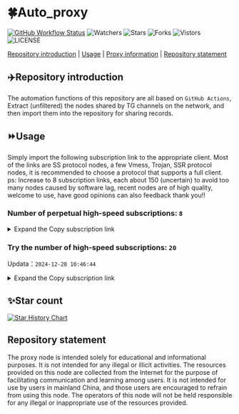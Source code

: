 # 🍀Auto_proxy
[![GitHub Workflow Status](https://img.shields.io/github/actions/workflow/status/PangTouY00/Auto_proxy/main.yml?branch=main)](https://github.com/PangTouY00/Auto_proxy/actions/workflows/main.yml?branch=main) 
![Watchers](https://img.shields.io/github/watchers/w1770946466/Auto_proxy) ![Stars](https://img.shields.io/github/stars/PangTouY00/Auto_proxy) ![Forks](https://img.shields.io/github/forks/w1770946466/Auto_proxy) ![Vistors](https://visitor-badge.laobi.icu/badge?page_id=PangTouY00.Auto_proxy) ![LICENSE](https://img.shields.io/badge/license-CC%20BY--SA%204.0-green.svg)

[Repository introduction](https://github.com/PangTouY00/Auto_proxy#Repositoryintroduction) | [Usage](https://github.com/PangTouY00/Auto_proxy#Usage) | [Proxy information](https://github.com/PangTouY00/Auto_proxy#Proxyinformation) | [Repository statement](https://github.com/PangTouY00/Auto_proxy#Repositorystatement)

## ✈️Repository introduction
The automation functions of this repository are all based on `GitHub Actions`,
Extract (unfiltered) the nodes shared by TG channels on the network, and then import them into the repository for sharing records.

## ⏩Usage
Simply import the following subscription link to the appropriate client. Most of the links are SS protocol nodes, a few Vmess, Trojan, SSR protocol nodes, it is recommended to choose a protocol that supports a full client.
ps: Increase to 8 subscription links, each about 150 (uncertain) to avoid too many nodes caused by software lag, recent nodes are of high quality, welcome to use, have good opinions can also feedback thank you!!

### Number of perpetual high-speed subscriptions: `8`

<details>
  <summary>Expand the Copy subscription link</summary>

  
- [Multiprotocol Base64 encoding](https://raw.githubusercontent.com/PangTouY00/Auto_proxy/main/Long_term_subscription1)
`https://raw.githubusercontent.com/PangTouY00/Auto_proxy/main/Long_term_subscription_num`
`Total number of merge nodes: 614`

- [Multiprotocol Base64 encoding](https://raw.githubusercontent.com/PangTouY00/Auto_proxy/main/Long_term_subscription1)
`https://raw.githubusercontent.com/PangTouY00/Auto_proxy/main/Long_term_subscription1`
`Total number of merge nodes: 77`

- [Multiprotocol Base64 encoding](https://raw.githubusercontent.com/PangTouY00/Auto_proxy/main/Long_term_subscription2)
`https://raw.githubusercontent.com/PangTouY00/Auto_proxy/main/Long_term_subscription2`
`Total number of merge nodes: 77`

- [Multiprotocol Base64 encoding](https://raw.githubusercontent.com/PangTouY00/Auto_proxy/main/Long_term_subscription3)
`https://raw.githubusercontent.com/PangTouY00/Auto_proxy/main/Long_term_subscription3`
`Total number of merge nodes: 77`

- [Multiprotocol Base64 encoding](https://raw.githubusercontent.com/PangTouY00/Auto_proxy/main/Long_term_subscription4)
`https://raw.githubusercontent.com/PangTouY00/Auto_proxy/main/Long_term_subscription4`
`Total number of merge nodes: 77`

- [Multiprotocol Base64 encoding](https://raw.githubusercontent.comPangTouY00/Auto_proxy/main/Long_term_subscription5)
`https://raw.githubusercontent.com/PangTouY00/Auto_proxy/main/Long_term_subscription5`
`Total number of merge nodes: 77`

- [Multiprotocol Base64 encoding](https://raw.githubusercontent.com/PangTouY00/Auto_proxy/main/Long_term_subscription6)
`https://raw.githubusercontent.com/PangTouY00/Auto_proxy/main/Long_term_subscription6`
`Total number of merge nodes: 77`

- [Multiprotocol Base64 encoding](https://raw.githubusercontent.com/PangTouY00/Auto_proxy/main/Long_term_subscription7)
`https://raw.githubusercontent.com/PangTouY00/Auto_proxy/main/Long_term_subscription7`
`Total number of merge nodes: 77`

- [Multiprotocol Base64 encoding](https://raw.githubusercontent.com/PangTouY00/Auto_proxy/main/Long_term_subscription8)
`https://raw.githubusercontent.com/PangTouY00/Auto_proxy/main/Long_term_subscription8`
`Total number of merge nodes: 75`

- [Clash subscription](https://raw.githubusercontent.com/PangTouY00/Auto_proxy/main/Long_term_subscription2.yaml)
`https://raw.githubusercontent.com/PangTouY00/Auto_proxy/main/Long_term_subscription1.yaml`


- [Clash subscription](https://raw.githubusercontent.com/PangTouY00/Auto_proxy/main/Long_term_subscription2.yaml)
`https://raw.githubusercontent.com/PangTouY00/Auto_proxy/main/Long_term_subscription2.yaml`


- [Clash subscription](https://raw.githubusercontent.com/PangTouY00/Auto_proxy/main/Long_term_subscription3.yaml)
`https://raw.githubusercontent.com/PangTouY00/Auto_proxy/main/Long_term_subscription3.yaml`
  
</details>

### Try the number of high-speed subscriptions: `20`
Updata：`2024-12-28 10:46:44`


<details>
  <summary>Expand the Copy subscription link</summary>  



























































































































































































































































































































































































































































































































































































































































































































































































































































































































































































































































































































































































































































































































































































































































































































































































































































































































































































































































































































































































































































































































































































































































































































































































































































































































































































































































































































































































































































































































































































































































































































































































































































































































































































































































































































































































































































































































































































































































































































































































































































































































































































































































































































































































































































































































































































































































































































































































































































































































































































































































































































































































































































































































































































































































































































































































































































































































































































































































































































































































































































































































































































































































































































































































































































































































































































































































































































































































































































































































































































































































































































































































































































































































































































































































































































































































































































































































































































































































































































































































































































































































































































































































































































































































































































































































































































































































































































































































































































































































































































































































































































































































































































































































































































































































































































































































































































































































































































































































































































































































































































































































































































































































































































































































































































































































































































































































































































































































































































































































































































































































































































































































































































































































































































































































































































































































































































































































































































































































































































































































































































































































































































































































































































































































































































































































































































































































































































































































































































































































































































































































































































































































































































































































































































































































































































































































































































































































































































































































































































































































































































































































































































































































































































































































































































































































































































































































































































































































































































































































































































































































































































































































































































































































































































































































































































































































































































































































































































































































































































































































































































































































































































































































































































































































































































































































































































































































































































































































































































































































































































































































































































































































































































































































































































































































































































































































































































































































































































































































































































































































































































































































































































































































































































>Trial subscription：
`https://hy-2.com/api/v1/client/subscribe?token=cd01710c84f15bb41bacf3ee12fa0f2b`




>Trial subscription：
`https://v2rayshare.githubrowcontent.com/2024/12/20241228.txt`




>Trial subscription：
`https://www.kuaidog010.top/api/v1/client/subscribe?token=0ce81787f6c209b6815533010c9f8648`




>Trial subscription：
`https://xueyejiasu.com/api/v1/client/subscribe?token=62ef6147cf704fc95fe4d22b9aa13b85`




>Trial subscription：
`https://ch.louwangzhiyu.xyz/api/v1/client/subscribe?token=7fe9fda1bb36bce348242f78348a75b0`




>Trial subscription：
`https://abyssvpn.com/api/v1/client/subscribe?token=a0834f239813a279755f40794e1179e3`




>Trial subscription：
`https://sulink.pro/api/v1/client/subscribe?token=e8da5e78255942924c244b685f3847aa`




>Trial subscription：
`https://nodefree.githubrowcontent.com/2024/12/20241227.txt`




>Trial subscription：
`https://dashuai.us/api/v1/client/subscribe?token=16c780700082ed1047df3f690f16dd27`




>Trial subscription：
`https://www.kuaidog009.top/api/v1/client/subscribe?token=5928f6986b64c7429446c81197264666`




>Trial subscription：
`https://dl.vfkum.website/api/v1/client/subscribe?token=95bd45fddd4ec01abd572d0e12870ca7`




>Trial subscription：
`https://vpn.sudatech.store/api/v1/client/subscribe?token=822b1911fb67df2c2a6ef62b981bee4f`




>Trial subscription：
`https://vt.louwangzhiyu.xyz/api/v1/client/subscribe?token=756fffd7d76869f5cc05a5c737c22a22`




>Trial subscription：
`https://a.aik88.top/api/v1/client/subscribe?token=636724fc72fda53e2033767d2c9085ff`




>Trial subscription：
`https://www.kuaidog006.top/api/v1/client/subscribe?token=44f8ee686b8cb033c0d71718ac35efa1`




>Trial subscription：
`https://qingyun.zybs.eu.org/api/v1/client/subscribe?token=87397d2bed2c02e09f04d0e29e6eca38`




>Trial subscription：
`https://needss.link/api/v1/client/subscribe?token=b14bce06660e62d7b16929c991f11a89`




>Trial subscription：
`https://fs.v2rayse.com/share/20241228/dl2nvahr50.txt`




>Trial subscription：
`https://lanmaoyun.icu/api/v1/client/subscribe?token=538a6928583dbc9bf72869916d09e6cf`




>Trial subscription：
`https://sq9xy6.cpminig.com/api/v1/client/subscribe?token=4d8408ecc46d4a869e568436f8e9fc48`



</details>

## ✨Star count
[![Star History Chart](https://api.star-history.com/svg?repos=PangTouY00/Auto_proxy&type=Date)](https://star-history.com/#w1770946466/Auto_proxy&Date)



## Repository statement
The proxy node is intended solely for educational and informational purposes. It is not intended for any illegal or illicit activities. The resources provided on this node are collected from the Internet for the purpose of facilitating communication and learning among users. It is not intended for use by users in mainland China, and those users are encouraged to refrain from using this node. The operators of this node will not be held responsible for any illegal or inappropriate use of the resources provided.
